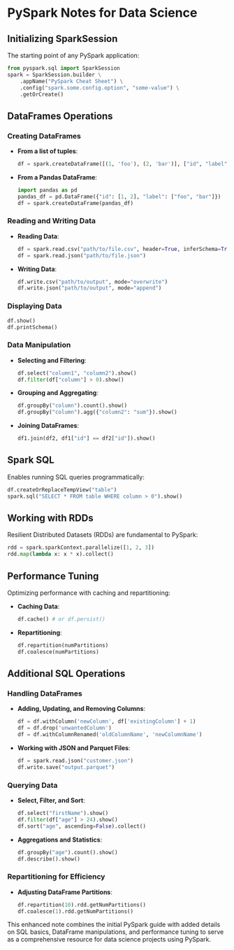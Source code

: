 # PySpark Notes for Data Science

## Initializing SparkSession

The starting point of any PySpark application:

```python
from pyspark.sql import SparkSession
spark = SparkSession.builder \
    .appName("PySpark Cheat Sheet") \
    .config("spark.some.config.option", "some-value") \
    .getOrCreate()
```

## DataFrames Operations

### Creating DataFrames

- **From a list of tuples**:
    ```python
    df = spark.createDataFrame([(1, 'foo'), (2, 'bar')], ["id", "label"])
    ```
- **From a Pandas DataFrame**:
    ```python
    import pandas as pd
    pandas_df = pd.DataFrame({"id": [1, 2], "label": ["foo", "bar"]})
    df = spark.createDataFrame(pandas_df)
    ```

### Reading and Writing Data

- **Reading Data**:
    ```python
    df = spark.read.csv("path/to/file.csv", header=True, inferSchema=True)
    df = spark.read.json("path/to/file.json")
    ```
- **Writing Data**:
    ```python
    df.write.csv("path/to/output", mode="overwrite")
    df.write.json("path/to/output", mode="append")
    ```

### Displaying Data

```python
df.show()
df.printSchema()
```

### Data Manipulation

- **Selecting and Filtering**:
    ```python
    df.select("column1", "column2").show()
    df.filter(df["column"] > 0).show()
    ```
- **Grouping and Aggregating**:
    ```python
    df.groupBy("column").count().show()
    df.groupBy("column").agg({"column2": "sum"}).show()
    ```
- **Joining DataFrames**:
    ```python
    df1.join(df2, df1["id"] == df2["id"]).show()
    ```

## Spark SQL

Enables running SQL queries programmatically:

```python
df.createOrReplaceTempView("table")
spark.sql("SELECT * FROM table WHERE column > 0").show()
```

## Working with RDDs

Resilient Distributed Datasets (RDDs) are fundamental to PySpark:

```python
rdd = spark.sparkContext.parallelize([1, 2, 3])
rdd.map(lambda x: x * x).collect()
```

## Performance Tuning

Optimizing performance with caching and repartitioning:

- **Caching Data**:
    ```python
    df.cache() # or df.persist()
    ```
- **Repartitioning**:
    ```python
    df.repartition(numPartitions)
    df.coalesce(numPartitions)
    ```

## Additional SQL Operations

### Handling DataFrames

- **Adding, Updating, and Removing Columns**:
    ```python
    df = df.withColumn('newColumn', df['existingColumn'] + 1)
    df = df.drop('unwantedColumn')
    df = df.withColumnRenamed('oldColumnName', 'newColumnName')
    ```
- **Working with JSON and Parquet Files**:
    ```python
    df = spark.read.json("customer.json")
    df.write.save("output.parquet")
    ```

### Querying Data

- **Select, Filter, and Sort**:
    ```python
    df.select("firstName").show()
    df.filter(df["age"] > 24).show()
    df.sort("age", ascending=False).collect()
    ```
- **Aggregations and Statistics**:
    ```python
    df.groupBy("age").count().show()
    df.describe().show()
    ```

### Repartitioning for Efficiency

- **Adjusting DataFrame Partitions**:
    ```python
    df.repartition(10).rdd.getNumPartitions()
    df.coalesce(1).rdd.getNumPartitions()
    ```

This enhanced note combines the initial PySpark guide with added details on SQL basics, DataFrame manipulations, and performance tuning to serve as a comprehensive resource for data science projects using PySpark.
